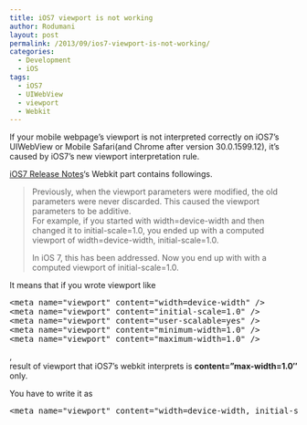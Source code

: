 ```yaml
---
title: iOS7 viewport is not working
author: Rodumani
layout: post
permalink: /2013/09/ios7-viewport-is-not-working/
categories:
  - Development
  - iOS
tags:
  - iOS7
  - UIWebView
  - viewport
  - Webkit
---
```

If your mobile webpage&#8217;s viewport is not interpreted correctly on iOS7&#8217;s UIWebView or Mobile Safari(and Chrome after version 30.0.1599.12), it&#8217;s caused by iOS7&#8217;s new viewport interpretation rule. 

<a href="https://developer.apple.com/library/ios/releasenotes/General/RN-iOSSDK-7.0/index.html#//apple_ref/doc/uid/TP40013202" title="iOS7 Release Notes" target="_blank">iOS7 Release Notes</a>&#8216;s Webkit part contains followings. 

> Previously, when the viewport parameters were modified, the old parameters were never discarded. This caused the viewport parameters to be additive.  
> For example, if you started with width=device-width and then changed it to initial-scale=1.0, you ended up with a computed viewport of width=device-width, initial-scale=1.0.
> 
> In iOS 7, this has been addressed. Now you end up with with a computed viewport of initial-scale=1.0. 

It means that if you wrote viewport like 

<pre class="lang:xhtml decode:true " title="old viewport (not working with iOS7)" >&lt;meta name="viewport" content="width=device-width" /&gt;
&lt;meta name="viewport" content="initial-scale=1.0" /&gt;
&lt;meta name="viewport" content="user-scalable=yes" /&gt;
&lt;meta name="viewport" content="minimum-width=1.0" /&gt;
&lt;meta name="viewport" content="maximum-width=1.0" /&gt;</pre>

,  
result of viewport that iOS7&#8217;s webkit interprets is **content=&#8221;max-width=1.0&#8243;** only. 

You have to write it as 

<pre class="lang:xhtml decode:true " title="New viewport(Compatible with iOS7)" >&lt;meta name="viewport" content="width=device-width, initial-scale=1.0, user-scalable=yes, maximum-scale=1.0, minimum-scale=1.0" /&gt;</pre>